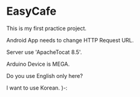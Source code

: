 # EasyCafe
This is my first practice project.

Android App needs to change HTTP Request URL.

Server use 'ApacheTocat 8.5'.

Arduino Device is MEGA.

Do you use English only here?

I want to use Korean. )-:
